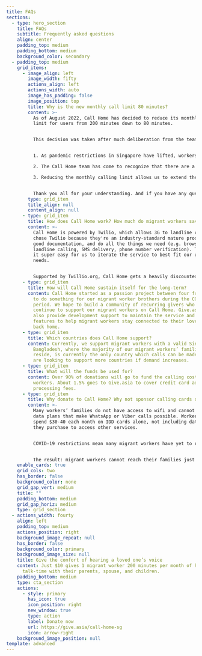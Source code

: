 ```yaml
---
title: FAQs
sections:
  - type: hero_section
    title: FAQs
    subtitle: Frequently asked questions
    align: center
    padding_top: medium
    padding_bottom: medium
    background_color: secondary
  - padding_top: medium
    grid_items:
      - image_align: left
        image_width: fifty
        actions_align: left
        actions_width: auto
        image_has_padding: false
        image_position: top
        title: Why is the new monthly call limit 80 minutes?
        content: >-
          As of August 2022, Call Home has decided to reduce its monthly calling
          limit for users from 200 minutes down to 80 minutes.


          This decision was taken after much deliberation from the team, but we ultimately decided it was in the best interest of our users for a few reasons:


          1. As pandemic restrictions in Singapore have lifted, workers have been able to increasingly resume their regular social activities outside of their dorms.

          2. The Call Home team has come to recognize that there are a number of other pressing issues workers need support with, beyond calls home. These include easy access to professional mental health support, legal advice etc. Our team is working to expand access to these services as part of Call Home, and we would like to ensure we reserve sufficient funds for this effort.

          3. Reducing the monthly calling limit allows us to extend the app to more users who may need to use the app to make calls home in times of emergency for short periods of time.


          Thank you all for your understanding. And if you have any questions, feel free to contact us on our instagram, @callhomesg. We look forward to updating you soon on what else you can do on Call Home!
        type: grid_item
        title_align: null
        content_align: null
      - type: grid_item
        title: How does Call Home work? How much do migrant workers save?
        content: >-
          Call Home is powered by Twilio, which allows 3G to landline calls. We
          chose Twilio because they're an industry-standard mature product, have
          good documentation, and do all the things we need (e.g. browser to
          landline calling, SMS delivery, phone number verification). This makes
          it super easy for us to iterate the service to best fit our users'
          needs. 


          Supported by Twillio.org, Call Home gets a heavily discounted rate, which means that the overall calling costs are 40-55% than standard calling rates, among the lowest in the market.
      - type: grid_item
        title: How will Call Home sustain itself for the long-term?
        content: Call Home started as a passion project between four friends who wanted
          to do something for our migrant worker brothers during the COVID-19
          period. We hope to build a community of recurring givers who will
          continue to support our migrant workers on Call Home. Give.asia will
          also provide development support to maintain the service and build new
          features to help migrant workers stay connected to their loved ones
          back home.
      - type: grid_item
        title: Which countries does Call Home support?
        content: Currently, we support migrant workers with a valid Singapore number.
          Bangladesh, where the majority of our migrant workers’ families
          reside, is currently the only country which calls can be made to. We
          are looking to support more countries if demand increases.
      - type: grid_item
        title: What will the funds be used for?
        content: Over 90% of donations will go to fund the calling costs for migrant
          workers. About 1.5% goes to Give.asia to cover credit card admin
          processing fees.
      - type: grid_item
        title: Why donate to Call Home? Why not sponsor calling cards directly?
        content: >-
          Many workers’ families do not have access to wifi and cannot afford
          data plans that make WhatsApp or Viber calls possible. Workers often
          spend $30-40 each month on IDD cards alone, not including data plans
          they purchase to access other services.


          COVID-19 restrictions mean many migrant workers have yet to return to work. Unable to earn any income, purchasing IDD cards become a luxury they cannot afford. For those that have returned to work, tight movement restrictions mean going out to purchase IDD cards from stores is a significant challenge.


          The result: migrant workers cannot reach their families just when they need them the most. Call Home aims to fill that gap.
    enable_cards: true
    grid_cols: two
    has_border: false
    background_color: none
    grid_gap_vert: medium
    title: ""
    padding_bottom: medium
    grid_gap_horiz: medium
    type: grid_section
  - actions_width: fourty
    align: left
    padding_top: medium
    actions_position: right
    background_image_repeat: null
    has_border: false
    background_color: primary
    background_image_size: null
    title: Give the comfort of hearing a loved one’s voice
    content: Just $10 gives 1 migrant worker 200 minutes per month of high-quality
      talk-time with their parents, spouse, and children.
    padding_bottom: medium
    type: cta_section
    actions:
      - style: primary
        has_icon: true
        icon_position: right
        new_window: true
        type: action
        label: Donate now
        url: https://give.asia/call-home-sg
        icon: arrow-right
    background_image_position: null
template: advanced
---
```

